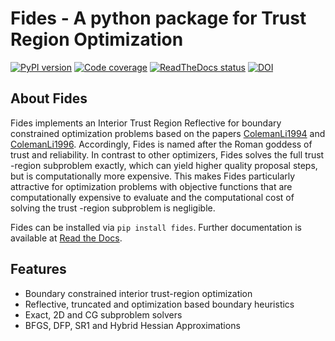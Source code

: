# Fides - A python package for Trust Region Optimization

<a href="https://badge.fury.io/py/fides">
  <img src="https://badge.fury.io/py/fides.svg" alt="PyPI version"></a>
<a href="https://codecov.io/gh/fides-dev/fides">
  <img src="https://codecov.io/gh/fides-dev/fides/branch/master/graph/badge.svg" alt="Code coverage"></a>
<a href="https://fides-optimizer.readthedocs.io/en/latest/?badge=latest">
 <img src="https://readthedocs.org/projects/fides-optimizer/badge/?version=latest" alt="ReadTheDocs status"></a>
<a href="https://zenodo.org/badge/latestdoi/312057973">
 <img src="https://zenodo.org/badge/312057973.svg" alt="DOI"></a>

## About Fides

Fides implements an Interior Trust Region Reflective for boundary constrained
optimization problems based on the papers
[ColemanLi1994](https://doi.org/10.1007/BF01582221) and
[ColemanLi1996](http://dx.doi.org/10.1137/0806023). Accordingly, Fides is named
after the Roman goddess of trust and
reliability. In contrast to other optimizers, Fides solves the full trust
-region subproblem exactly, which can yield higher quality proposal steps, but
is computationally more expensive. This makes Fides particularly attractive
for optimization problems with objective functions that are computationally
expensive to evaluate and the computational cost of solving the trust
 -region subproblem is negligible.

Fides can be installed via `pip install fides`. Further documentation is
 available at [Read the Docs](https://fides-optimizer.readthedocs.io/).
 
 
## Features


* Boundary constrained interior trust-region optimization
* Reflective, truncated and optimization based boundary heuristics
* Exact, 2D and CG subproblem solvers
* BFGS, DFP, SR1 and Hybrid  Hessian Approximations

